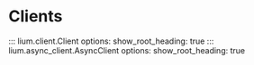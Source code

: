 # Clients

::: lium.client.Client
    options:
        show_root_heading: true
::: lium.async_client.AsyncClient
    options:
        show_root_heading: true
